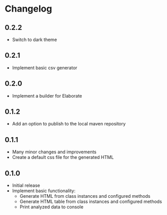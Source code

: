 # Changelog
## 0.2.2
- Switch to dark theme

## 0.2.1
- Implement basic csv generator

## 0.2.0
- Implement a builder for Elaborate

## 0.1.2
- Add an option to publish to the local maven repository

## 0.1.1
- Many minor changes and improvements
- Create a default css file for the generated HTML

## 0.1.0
- Initial release
- Implement basic functionality:
  - Generate HTML from class instances and configured methods
  - Generate HTML table from class instances and configured methods
  - Print analyzed data to console
